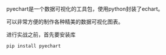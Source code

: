 pyechart是一个数据可视化的工具包，使用python封装了echart。

可以非常方便的制作各种精美的数据可视化图表。

[官网]: https://pyecharts.org/



进行实战之前，首先要安装库

```
pip install pyechart
```



